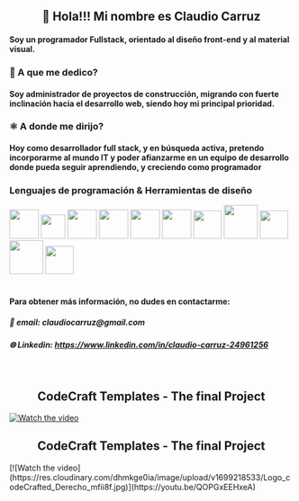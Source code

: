<h2 align="center"> 👋 Hola!!! Mi nombre es Claudio Carruz</h2>
<h4> Soy un programador Fullstack, orientado al diseño front-end y al material visual.</h4>

<h3> 🦺 A que me dedico?</h3>
<h4>  Soy administrador de proyectos de construcción, migrando con fuerte inclinación hacia el desarrollo web, siendo hoy mi principal prioridad.</h4>

<h3>⚛ A donde me dirijo?</h3>
<h4>Hoy como desarrollador full stack, y en búsqueda activa, pretendo incorporarme al mundo IT y poder afianzarme en un equipo de desarrollo donde pueda seguir aprendiendo, y creciendo como programador</h4>

<h3>Lenguajes de programación & Herramientas de diseño</h3>
<div dir="auto">
<a target="_blank" rel="noopener noreferrer nofollow" ><img
width="52px"
src="https://res.cloudinary.com/dhmkge0ia/image/upload/v1699216624/pngwing.com_7_pqypda.png" 
style="max-width: 100%;"></a>
<a target="_blank" rel="noopener noreferrer nofollow" ><img
width="43px" 
src="https://res.cloudinary.com/dhmkge0ia/image/upload/v1699216624/pngwing.com_8_tzdo4e.png" 
style="max-width: 100%;"></a>
<a target="_blank" rel="noopener noreferrer nofollow" ><img
width="52px" 
src="https://res.cloudinary.com/dhmkge0ia/image/upload/v1699216625/pngwing.com_11_pafyll.png" 
style="max-width: 100%;"></a>
<a target="_blank" rel="noopener noreferrer nofollow" ><img
width="52px" 
src="https://res.cloudinary.com/dhmkge0ia/image/upload/v1699216624/pngwing.com_5_at3to6.png" 
style="max-width: 100%;"></a>
<a target="_blank" rel="noopener noreferrer nofollow" ><img
width="52px" 
src="https://res.cloudinary.com/dhmkge0ia/image/upload/v1699216625/pngwing.com_15_ih7rqi.png" 
style="max-width: 100%;"></a>
<a target="_blank" rel="noopener noreferrer nofollow" ><img
width="52px" 
src="https://res.cloudinary.com/dhmkge0ia/image/upload/v1699216558/pngwing.com_4_bfku7f.png" 
style="max-width: 100%;"></a>
<a target="_blank" rel="noopener noreferrer nofollow" ><img
width="50px" 
src="https://res.cloudinary.com/dhmkge0ia/image/upload/v1699216625/pngwing.com_13_itfqv6.png" 
style="max-width: 100%;"></a>
<a target="_blank" rel="noopener noreferrer nofollow" ><img
width="60px" 
src="https://res.cloudinary.com/dhmkge0ia/image/upload/v1699216624/pngwing.com_10_et2wy2.png" 
style="max-width: 100%;"></a>
<a target="_blank" rel="noopener noreferrer nofollow" ><img
width="50px" 
src="https://res.cloudinary.com/dhmkge0ia/image/upload/v1699217669/pngwing.com_16_ehcyai.png" 
style="max-width: 100%;"></a>
<a target="_blank" rel="noopener noreferrer nofollow" ><img
width="60px" 
src="https://res.cloudinary.com/dhmkge0ia/image/upload/v1699217698/pngwing.com_17_smmfae.png" 
style="max-width: 100%;"></a>
<a target="_blank" rel="noopener noreferrer nofollow" ><img
width="50px" 
src="https://res.cloudinary.com/dhmkge0ia/image/upload/v1699217922/pngwing.com_18_geck6s.png" 
style="max-width: 100%;"></a>
</div>
<br>
<div>
  <h4 margin: 10px>Para obtener más información, no dudes en contactarme:</h4>
  <h5>📧 email: claudiocarruz@gmail.com</h5>
  <h5>🌐 Linkedin: <a href="https://www.linkedin.com/in/claudio-carruz-24961256">https://www.linkedin.com/in/claudio-carruz-24961256</a></h5>
</div>
<br>
<h2 align="center">CodeCraft Templates - The final Project</h2>  
<a href="https://youtu.be/QOPGxEEHxeA">
  <img src="https://res.cloudinary.com/dhmkge0ia/image/upload/v1699218533/Logo_codeCrafted_Derecho_mfii8f.jpg" alt="Watch the video" style="max-width: 100%;">
</a>

<h2 align="center">CodeCraft Templates - The final Project</h2>  
[![Watch the video](https://res.cloudinary.com/dhmkge0ia/image/upload/v1699218533/Logo_codeCrafted_Derecho_mfii8f.jpg)](https://youtu.be/QOPGxEEHxeA)

